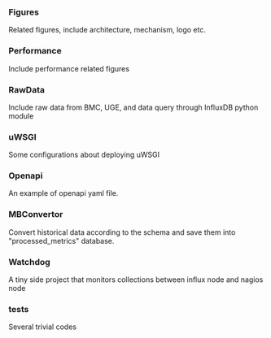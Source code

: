 ### Figures
Related figures, include architecture, mechanism, logo etc.
### Performance
Include performance related figures
### RawData
Include raw data from BMC, UGE, and data query through InfluxDB python module
### uWSGI
Some configurations about deploying uWSGI
### Openapi
An example of openapi yaml file.
### MBConvertor
Convert historical data according to the schema and save them into "processed_metrics" database.
### Watchdog
A tiny side project that monitors collections between influx node and nagios node
### tests
Several trivial codes